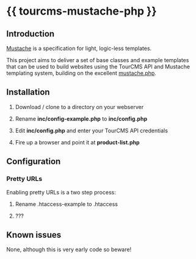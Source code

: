 # &#123;&#123; tourcms-mustache-php }}

## Introduction

[Mustache](http://mustache.github.com/) is a specification for light, logic-less templates. 

This project aims to deliver a set of base classes and example templates that can be used to build websites using the TourCMS API and Mustache templating system, building on the excellent [mustache.php](https://github.com/bobthecow/mustache.php).

## Installation

1. Download / clone to a directory on your webserver

2. Rename **inc/config-example.php** to **inc/config.php**

3. Edit **inc/config.php** and enter your TourCMS API credentials

4. Fire up a browser and point it at **product-list.php**

## Configuration

### Pretty URLs

Enabling pretty URLs is a two step process:

1. Rename .htaccess-example to .htaccess

2. ???

## Known issues

None, although this is very early code so beware!